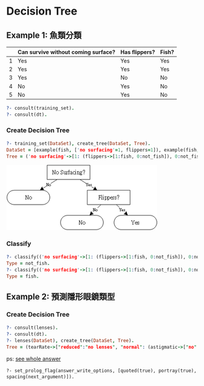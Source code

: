 # Decision Tree

## Example 1: 魚類分類

|&nbsp; |Can survive without coming surface?|Has flippers?|Fish?|
| ------| --------------------------------- | ----------- | --- |
|1      |Yes                                |Yes          |Yes  |
|2      |Yes                                |Yes          |Yes  |
|3      |Yes                                |No           |No   |
|4      |No                                 |Yes          |No   |
|5      |No                                 |Yes          |No   |

```prolog
?- consult(training_set).
?- consult(dt).
```

### Create Decision Tree

```prolog
?- training_set(DataSet), create_tree(DataSet, Tree).
DataSet = [example(fish, ['no surfacing'=1, flippers=1]), example(fish, ['no surfacing'=1, flippers=1]), example(not_fish, ['no surfacing'=1, flippers=0]), example(not_fish, ['no surfacing'=0, flippers=1]), example(not_fish, ['no surfacing'=0, flippers=1])],
Tree = ('no surfacing'->[1: (flippers->[1:fish, 0:not_fish]), 0:not_fish]).
```

![](80843fee-4b1d-4190-8858-93548837a919.png)

### Classify

```prolog
?- classify(('no surfacing'->[1: (flippers->[1:fish, 0:not_fish]), 0:not_fish]), ['no surfacing' = 1, 'flippers' = 0], Type).
Type = not_fish.
?- classify(('no surfacing'->[1: (flippers->[1:fish, 0:not_fish]), 0:not_fish]), ['no surfacing' = 1, 'flippers' = 1], Type).
Type = fish.
```

## Example 2: 預測隱形眼鏡類型

### Create Decision Tree

```prolog
?- consult(lenses).
?- consult(dt).
?- lenses(DataSet), create_tree(DataSet, Tree).
Tree = (tearRate->["reduced":"no lenses", "normal": (astigmatic->["no": (age->["young":"soft", "pre":"soft", "presbyopic": (prescript->["myope":"no lenses", "hyper":"soft"])]), "yes": (prescript->["myope":"hard", "hyper": (age->["young":"hard", "pre":"no lenses", "presbyopic":"no lenses"])])])]).
```

ps: [see whole answer](http://www.swi-prolog.org/FAQ/AllOutput.html)

```
?- set_prolog_flag(answer_write_options, [quoted(true), portray(true), spacing(next_argument)]).
```